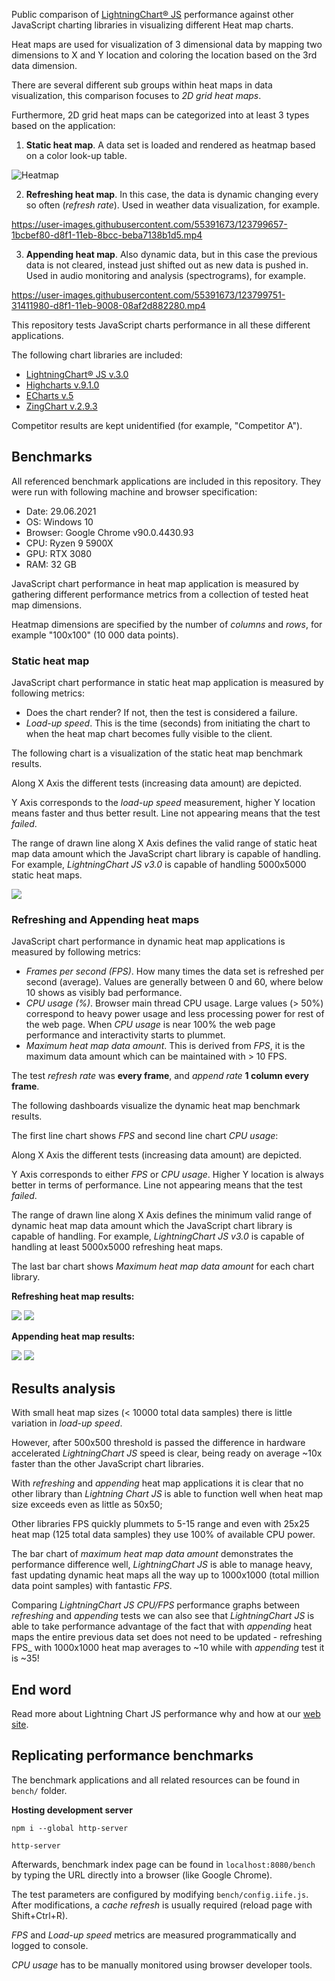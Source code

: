 Public comparison of [LightningChart® JS](https://www.arction.com/lightningchart-js/) performance against other JavaScript charting libraries in visualizing different Heat map charts.

Heat maps are used for visualization of 3 dimensional data by mapping two dimensions to X and Y location and coloring the location based on the 3rd data dimension.

There are several different sub groups within heat maps in data visualization, this comparison focuses to _2D grid heat maps_.

Furthermore, 2D grid heat maps can be categorized into at least 3 types based on the application:

1. **Static heat map**. A data set is loaded and rendered as heatmap based on a color look-up table.

![Heatmap](heatmap.png "Simple heatmap")

2. **Refreshing heat map**. In this case, the data is dynamic changing every so often (_refresh rate_). Used in weather data visualization, for example.

https://user-images.githubusercontent.com/55391673/123799657-1bcbef80-d8f1-11eb-8bcc-beba7138b1d5.mp4

3. **Appending heat map**. Also dynamic data, but in this case the previous data is not cleared, instead just shifted out as new data is pushed in. Used in audio monitoring and analysis (spectrograms), for example.

https://user-images.githubusercontent.com/55391673/123799751-31411980-d8f1-11eb-9008-08af2d882280.mp4

This repository tests JavaScript charts performance in all these different applications.

The following chart libraries are included:

- [LightningChart® JS v.3.0](https://www.arction.com/lightningchart-js/)
- [Highcharts v.9.1.0](https://www.highcharts.com/)
- [ECharts v.5](http://echarts.apache.org/en/index.html)
- [ZingChart v.2.9.3](https://www.zingchart.com/)

Competitor results are kept unidentified (for example, "Competitor A").

## Benchmarks

All referenced benchmark applications are included in this repository.
They were run with following machine and browser specification:

- Date: 29.06.2021
- OS: Windows 10
- Browser: Google Chrome v90.0.4430.93
- CPU: Ryzen 9 5900X
- GPU: RTX 3080
- RAM: 32 GB

JavaScript chart performance in heat map application is measured by gathering different performance metrics from a collection of tested heat map dimensions.

Heatmap dimensions are specified by the number of _columns_ and _rows_, for example "100x100" (10 000 data points).

### Static heat map

JavaScript chart performance in static heat map application is measured by following metrics:

- Does the chart render? If not, then the test is considered a failure.
- _Load-up speed_. This is the time (seconds) from initiating the chart to when the heat map chart becomes fully visible to the client.

The following chart is a visualization of the static heat map benchmark results.

Along X Axis the different tests (increasing data amount) are depicted.

Y Axis corresponds to the _load-up speed_ measurement, higher Y location means faster and thus better result. Line not appearing means that the test _failed_.

The range of drawn line along X Axis defines the valid range of static heat map data amount which the JavaScript chart library is capable of handling. For example, _LightningChart JS v3.0_ is capable of handling 5000x5000 static heat maps.

![](loadup_static_pc-highend.PNG)

### Refreshing and Appending heat maps

JavaScript chart performance in dynamic heat map applications is measured by following metrics:

- _Frames per second (FPS)_. How many times the data set is refreshed per second (average). Values are generally between 0 and 60, where below 10 shows as visibly bad performance.
- _CPU usage (%)_. Browser main thread CPU usage. Large values (> 50%) correspond to heavy power usage and less processing power for rest of the web page. When _CPU usage_ is near 100% the web page performance and interactivity starts to plummet.
- _Maximum heat map data amount_. This is derived from _FPS_, it is the maximum data amount which can be maintained with > 10 FPS.

The test _refresh rate_ was **every frame**, and _append rate_ **1 column every frame**.

The following dashboards visualize the dynamic heat map benchmark results.

The first line chart shows _FPS_ and second line chart _CPU usage_:

Along X Axis the different tests (increasing data amount) are depicted.

Y Axis corresponds to either _FPS_ or _CPU usage_. Higher Y location is always better in terms of performance. Line not appearing means that the test _failed_.

The range of drawn line along X Axis defines the minimum valid range of dynamic heat map data amount which the JavaScript chart library is capable of handling. For example, _LightningChart JS v3.0_ is capable of handling at least 5000x5000 refreshing heat maps.

The last bar chart shows _Maximum heat map data amount_ for each chart library.


**Refreshing heat map results:**

![](fps-cpu_refresh_pc-highend.PNG)
![](fps10_refresh_pc-highend.PNG)

**Appending heat map results:**

![](fps-cpu_append_pc-highend.PNG)
![](fps10_append_pc-highend.PNG)


## Results analysis

With small heat map sizes (< 10000 total data samples) there is little variation in _load-up speed_.

However, after 500x500 threshold is passed the difference in hardware accelerated _LightningChart JS_ speed is clear, being ready on average ~10x faster than the other JavaScript chart libraries.

With _refreshing_ and _appending_ heat map applications it is clear that no other library than _Lightning Chart JS_ is able to function well when heat map size exceeds even as little as 50x50;

Other libraries FPS quickly plummets to 5-15 range and even with 25x25 heat map (125 total data samples) they use 100% of available CPU power.

The bar chart of _maximum heat map data amount_ demonstrates the performance difference well, _LightningChart JS_ is able to manage heavy, fast updating dynamic heat maps all the way up to 1000x1000 (total million data point samples) with fantastic _FPS_.

Comparing _LightningChart JS_ _CPU/FPS_ performance graphs between _refreshing_ and _appending_ tests we can also see that _LightningChart JS_ is able to take performance advantage of the fact that with _appending_ heat maps the entire previous data set does not need to be updated - refreshing FPS_ with 1000x1000 heat map averages to ~10 while with _appending_ test it is ~35!


## End word

Read more about Lightning Chart JS performance why and how at our [web site](https://www.arction.com/high-performance-javascript-charts/).

## Replicating performance benchmarks

The benchmark applications and all related resources can be found in `bench/` folder.

**Hosting development server**

```
npm i --global http-server

http-server
```

Afterwards, benchmark index page can be found in `localhost:8080/bench` by typing the URL directly into a browser (like Google Chrome).

The test parameters are configured by modifying `bench/config.iife.js`. After modifications, a *cache refresh* is usually required (reload page with Shift+Ctrl+R).

_FPS_ and _Load-up speed_ metrics are measured programmatically and logged to console.

_CPU usage_ has to be manually monitored using browser developer tools.
